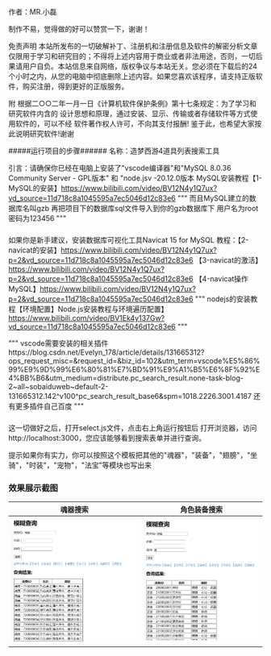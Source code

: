 作者：MR.小磊


制作不易，觉得做的好可以赞赏一下，谢谢！


免责声明
本站所发布的一切破解补丁、注册机和注册信息及软件的解密分析文章仅限用于学习和研究目的；不得将上述内容用于商业或者非法用途，否则，一切后果请用户自负。本站信息来自网络，版权争议与本站无关。您必须在下载后的24个小时之内，从您的电脑中彻底删除上述内容。如果您喜欢该程序，请支持正版软件，购买注册，得到更好的正版服务。

附
 根据二○○二年一月一日《计算机软件保护条例》第十七条规定：为了学习和研究软件内含的 设计思想和原理，通过安装、显示、传输或者存储软件等方式使用软件的，可以不经 软件著作权人许可，不向其支付报酬!
鉴于此，也希望大家按此说明研究软件!谢谢

#####运行项目的步骤######
名称：造梦西游4道具列表搜索工具

引言：请确保你已经在电脑上安装了"vscode编译器"和"MySQL 8.0.36  Community Server - GPL版本"
和 "node.jsv -20.12.0版本
MySQL安装教程【1-MySQL的安装】https://www.bilibili.com/video/BV12N4y1Q7ux?vd_source=11d718c8a1045595a7ec5046d12c83e6
"""
而且MySQL建立的数据库名叫gzb
再把项目下的数据库sql文件导入到你的gzb数据库下
用户名为root
密码为123456
"""
###
如果你是新手建议，安装数据库可视化工具Navicat 15 for MySQL
教程：【2-navicat的安装】https://www.bilibili.com/video/BV12N4y1Q7ux?p=2&vd_source=11d718c8a1045595a7ec5046d12c83e6
【3-navicat的激活】https://www.bilibili.com/video/BV12N4y1Q7ux?p=2&vd_source=11d718c8a1045595a7ec5046d12c83e6
【4-navicat操作MySQL】https://www.bilibili.com/video/BV12N4y1Q7ux?p=2&vd_source=11d718c8a1045595a7ec5046d12c83e6
"""
nodejs的安装教程【环境配置】Node.js安装教程与环境遍历配置】https://www.bilibili.com/video/BV1Ek4y137Gw?vd_source=11d718c8a1045595a7ec5046d12c83e6
"""

"""
vscode需要安装的相关插件https://blog.csdn.net/Evelyn_178/article/details/131665312?ops_request_misc=&request_id=&biz_id=102&utm_term=vscode%E5%86%99%E9%9D%99%E6%80%81%E7%BD%91%E9%A1%B5%E6%8F%92%E4%BB%B6&utm_medium=distribute.pc_search_result.none-task-blog-2~all~sobaiduweb~default-2-131665312.142^v100^pc_search_result_base6&spm=1018.2226.3001.4187
还有更多插件自己百度
"""
###

这一切做好之后，打开select.js文件，点击右上角运行按钮后
打开浏览器，访问 http://localhost:3000，您应该能够看到搜索表单并进行查询。


提示如果你有实力，你可以按照这个模板把其他的"魂器"，"装备"，"翅膀"，"坐骑"，"时装"，"宠物"，"法宝"等模块也写出来
### 效果展示截图
| 魂器搜索 | 角色装备搜索 |
| :------: | :------: |
| ![alipay](/img/111.png) | ![wepay](/img/222.png) |